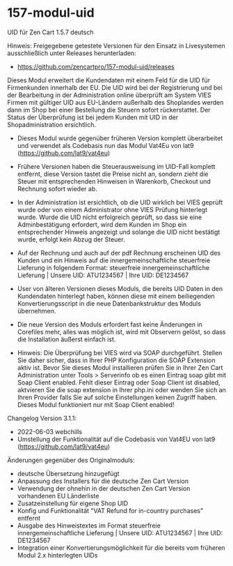 # 157-modul-uid
UID für Zen Cart 1.5.7 deutsch

Hinweis: 
Freigegebene getestete Versionen für den Einsatz in Livesystemen ausschließlich unter Releases herunterladen:
* https://github.com/zencartpro/157-modul-uid/releases

Dieses Modul erweitert die Kundendaten mit einem Feld für die UID für Firmenkunden innerhalb der EU.
Die UID wird bei der Registrierung und bei der Bearbeitung in der Administration online überprüft am System VIES
Firmen mit gültiger UID aus EU-Ländern außerhalb des Shoplandes werden dann im Shop bei einer Bestellung die Steuern sofort rückerstattet. 
Der Status der Überprüfung ist bei jedem Kunden mit UID in der Shopadministration ersichtlich.

* Dieses Modul wurde gegenüber früheren Version komplett überarbeitet und verwendet als Codebasis nun das Modul Vat4Eu von lat9 (https://github.com/lat9/vat4eu)

* Frühere Versionen haben die Steuerausweisung im UID-Fall komplett entfernt, diese Version tastet die Preise nicht an, sondern zieht die Steuer mit entsprechenden Hinweisen in Warenkorb, Checkout und Rechnung sofort wieder ab.

* In der Administration ist ersichtlich, ob die UID wirklich bei VIES geprüft wurde oder von einem Administrator ohne VIES Prüfung hinterlegt wurde.
Wurde die UID nicht erfolgreich geprüft, so dass sie eine Adminbestätigung erfordert, wird dem Kunden im Shop ein entsprechender Hinweis angezeigt und solange die UID nicht bestätigt wurde, erfolgt kein Abzug der Steuer.

* Auf der Rechnung und auch auf der pdf Rechnung erscheinen UID des Kunden und ein Hinweis auf die innergemeinschaftliche steuerfreie Lieferung in folgendem Format:
steuerfreie innergemeinschaftliche Lieferung | Unsere UID: ATU1234567 | Ihre UID: DE1234567 

* User von älteren Versionen dieses Moduls, die bereits UID Daten in den Kundendaten hinterlegt haben, können diese mit einem beiliegenden Konvertierungsscript in die neue Datenbankstruktur des Moduls übernehmen.

* Die neue Version des Moduls erfordert fast keine Änderungen in Corefiles mehr, alles was möglich ist, wird mit Observern gelöst, so dass die Installation äußerst einfach ist.

* Hinweis:
Die Überprüfung bei VIES wird via SOAP durchgeführt. Stellen Sie daher sicher, dass in Ihrer PHP Konfiguration die SOAP Extension aktiv ist.
Bevor Sie dieses Modul installieren prüfen Sie in Ihrer Zen Cart Administration unter Tools > Serverinfo ob es einen Eintrag soap gibt mit Soap Client enabled.
Fehlt dieser Eintrag oder Soap Client ist disabled, aktvieren Sie die soap extension in Ihrer php.ini oder wenden Sie sich an Ihren Provider falls Sie auf solche Einstellungen keinen Zugriff haben.
Dieses Modul funktioniert nur mit Soap Client enabled! 

Changelog Version 3.1.1:
* 2022-06-03 webchills 
* Umstellung der Funktionalität auf die Codebasis von Vat4EU von lat9 (https://github.com/lat9/vat4eu)

Änderungen gegenüber des Originalmoduls:
* deutsche Übersetzung hinzugefügt
* Anpassung des Installers für die deutsche Zen Cart Version
* Verwendung der ohnehin in der deutschen Zen Cart Version vorhandenen EU Länderliste
* Zusatzeinstellung für eigene Shop UID
* Konfig und Funktionalität "VAT Refund for in-country purchases" entfernt
* Ausgabe des Hinweistextes im Format steuerfreie innergemeinschaftliche Lieferung | Unsere UID: ATU1234567 | Ihre UID: DE1234567 
* Integration einer Konvertierungsmöglichkeit für die bereits vom früheren Modul 2.x hinterlegten UIDs
